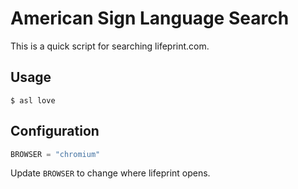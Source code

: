 # American Sign Language Search

This is a quick script for searching lifeprint.com.

## Usage

```
$ asl love
```

## Configuration

```python
BROWSER = "chromium"
```

Update `BROWSER` to change where lifeprint opens.
